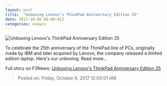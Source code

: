 ```yaml
---
layout: post
title:  "Unboxing Lenovo's ThinkPad Anniversary Edition 25"
date: 2017-10-06 00:00:01Z
categories: neowin
---
```


![Unboxing Lenovo's ThinkPad Anniversary Edition 25](https://cdn.neow.in/news/images/uploaded/2017/10/1507245948_img_2710_story.jpg)

To celebrate the 25th anniversary of the ThinkPad line of PCs, originally made by IBM and later acquired by Lenovo, the company released a limited edition laptop. Here's our unboxing. Read more...


Full story on F3News: [Unboxing Lenovo's ThinkPad Anniversary Edition 25](http://www.f3nws.com/n/ZWXY2G)

> Posted on: Friday, October 6, 2017 12:00:01 AM
